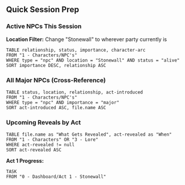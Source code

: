 ## Quick Session Prep

### Active NPCs This Session
**Location Filter:** Change "Stonewall" to wherever party currently is
```dataview
TABLE relationship, status, importance, character-arc
FROM "1 - Characters/NPC's"
WHERE type = "npc" AND location = "Stonewall" AND status = "alive"
SORT importance DESC, relationship ASC
```

### All Major NPCs (Cross-Reference)
```dataview
TABLE status, location, relationship, act-introduced
FROM "1 - Characters/NPC's"
WHERE type = "npc" AND importance = "major"
SORT act-introduced ASC, file.name ASC
```

### Upcoming Reveals by Act
```dataview
TABLE file.name as "What Gets Revealed", act-revealed as "When"
FROM "1 - Characters" OR "3 - Lore"
WHERE act-revealed != null
SORT act-revealed ASC
```


**Act 1 Progress:**
```dataview
TASK
FROM "0 - Dashboard/Act 1 - Stonewall"
```